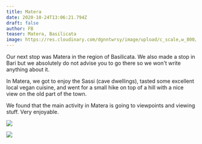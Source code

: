 ```yaml
---
title: Matera
date: 2020-10-24T13:06:21.794Z
draft: false
author: FB
teaser: Matera, Basilicata
image: https://res.cloudinary.com/dgnntwrsy/image/upload/c_scale,w_800/v1603544879/IMG_20201017_182654_z8hibd.jpg
---
```

Our next stop was Matera in the region of Basilicata. We also made a stop in Bari but we absolutely do not advise you to go there so we won't write anything about it.

In Matera, we got to enjoy the Sassi (cave dwellings), tasted some excellent local vegan cuisine, and went for a small hike on top of a hill with a nice view on the old part of the town.

We found that the main activity in Matera is going to viewpoints and viewing stuff. Very enjoyable.

![](https://res.cloudinary.com/dgnntwrsy/image/upload/c_scale,w_800/v1603544879/IMG_20201017_182654_z8hibd.jpg)

![](https://res.cloudinary.com/dgnntwrsy/image/upload/c_scale,w_800/v1603545137/IMG_20201017_105405_bgv8o5.jpg)